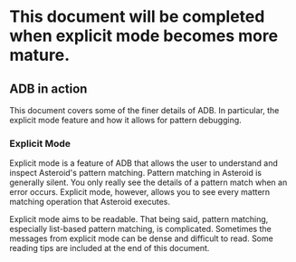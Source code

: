 # This document will be completed when explicit mode becomes more mature.

## ADB in action
This document covers some of the finer details of ADB. In particular, the explicit
mode feature and how it allows for pattern debugging.

### Explicit Mode
Explicit mode is a feature of ADB that allows the user to understand and inspect
Asteroid's pattern matching. Pattern matching in Asteroid is generally silent. You
only really see the details of a pattern match when an error occurs. Explicit mode,
however, allows you to see every mattern matching operation that Asteroid executes.

Explicit mode aims to be readable. That being said, pattern matching, especially
list-based pattern matching, is complicated. Sometimes the messages from explicit
mode can be dense and difficult to read. Some reading tips are included at the
end of this document.